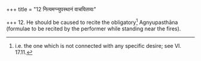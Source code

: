 +++
title = "12 नित्यमग्न्युपस्थानं वाचयितव्यः"

+++
12. He should be caused to recite the obligatory[^1] Agnyupasthāna (formulae to be recited by the performer while standing near the fires).  


[^1]: i.e. the one which is not connected with any specific desire; see
VI. 17.11.
